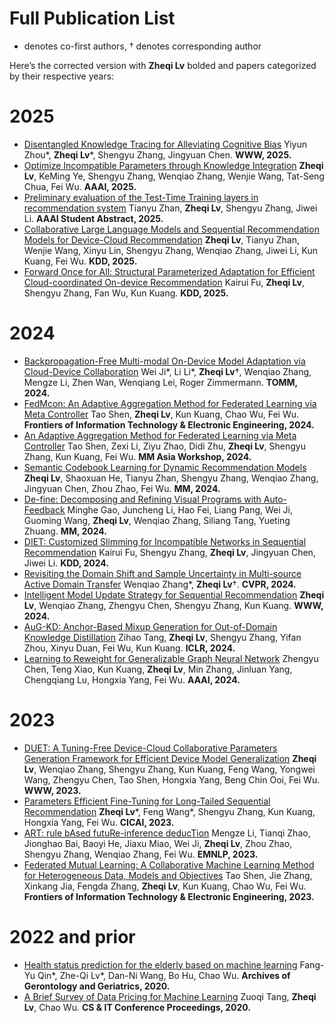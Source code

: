 
[//]: # (# 📝 Representative Publications )

[//]: # (## Multi-modal Generative AI)

[//]: # (- Spoken Large Language Model: **InstructSpeech &#40;ICML 2024&#41;**, **UniAudio &#40;ICML 2024&#41;**, **AudioGPT &#40;AAAI demo 2024&#41;**, **Make-A-Voice &#40;ACL 2024&#41;**, **HiFi-Codec**)

[//]: # (- Text-to-Audio Synthesis: **Make-An-Audio &#40;ICML 2023&#41;**)

[//]: # (- Text-to-Speech Synthesis: **GenerSpeech &#40;NeurIPS 2022&#41;** for zero-shot text-to-speech, **FastDiff &#40;IJCAI 2022&#41; / ProDiff &#40;ACM-MM 2022a&#41;** for diffusion text-to-speech)

[//]: # (- Singing Voice Synthesis: **SingGAN &#40;ACM-MM 2022b&#41; / Multi-Singer &#40;ACM-MM 2021&#41;**)

[//]: # ()
[//]: # ()
[//]: # (## Multi-modal Language Processing)

[//]: # (- Audio-Visual Speech-to-Speech Translation: **TranSpeech &#40;ICLR 2023&#41; / AV-TranSpeech &#40;ACL 2023&#41;**)

[//]: # (- Self-Supervised Learning: **Prosody-MAE &#40;ACL 2023&#41;**)

[//]: # ()
[//]: # ()
[//]: # (<div class='paper-box'><div class='paper-box-image'><div><div class="badge">Arxiv 2023</div><img src='images/make-an-audio-arch.png' alt="sym" width="100%"></div></div>)

[//]: # (<div class='paper-box-text' markdown="1">)

[//]: # ()
[//]: # (- [AudioGPT: Understanding and Generating Speech, Music, Sound, and Talking Head.]&#40;https://arxiv.org/abs/2304.12995&#41; **Rongjie Huang**, Mingze Li, Dongchao Yang, Jiatong Shi, Xuankai Chang, Zhenhui Ye, Yuning Wu, Zhiqing Hong, Jiawei Huang, Jinglin Liu, Yi Ren, Zhou Zhao, Shinji Watanabe. **Arxiv, 2023**)

[//]: # ()
[//]: # (- **Academic / Industry Impact**: Our work are promoted by different media and forums, such as [Heart of Machine]&#40;https://mp.weixin.qq.com/s/pesuhzQ3cfaz-bhxMew46g&#41;, [New Intelligence]&#40;https://mp.weixin.qq.com/s/BXLxD0bboWS96iEHGZ9xTQ&#41;, and [Twitter]&#40;https://twitter.com/_akhaliq/status/1619589070329348096&#41;. We have code released at [![]&#40;https://img.shields.io/github/stars/AIGC-Audio/AudioGPT?style=social&label=Code+Stars&#41;]&#40;https://github.com/AIGC-Audio/AudioGPT&#41; [![Hugging Face]&#40;https://img.shields.io/badge/%F0%9F%A4%97%20Hugging%20Face-blue&#41;]&#40;https://huggingface.co/spaces/AIGC-Audio/AudioGPT&#41;.)

[//]: # ()
[//]: # (</div>)

[//]: # (</div>)

[//]: # ()
[//]: # (<div class='paper-box'><div class='paper-box-image'><div><div class="badge">ICML 2023</div><img src='images/make-an-audio-arch.png' alt="sym" width="100%"></div></div>)

[//]: # (<div class='paper-box-text' markdown="1">)

[//]: # ()
[//]: # (- [Make-An-Audio: Text-To-Audio Generation with Prompt-Enhanced Diffusion Models.]&#40;&#41; **Rongjie Huang**, Jiawei Huang, Dongchao Yang, Yi Ren, Mingze Li, Zhenhui Ye, Jinglin Liu, Xiang Yin, Zhou Zhao. **ICML, 2023. Hawaii, USA**)

[//]: # ()
[//]: # (- **Academic / Industry Impact**: Our work are promoted by different media and forums, such as [Heart of Machine]&#40;https://mp.weixin.qq.com/s/fphIJ13RWRIgGNTwYO06bw&#41;, [ByteDance]&#40;https://zhuanlan.zhihu.com/p/605228032&#41;, and [Twitter]&#40;https://twitter.com/_akhaliq/status/1619589070329348096&#41;. Code is coming!)

[//]: # ()
[//]: # (</div>)

[//]: # (</div>)

[//]: # ()
[//]: # (<div class='paper-box'><div class='paper-box-image'><div><div class="badge">ICLR 2023</div><img src='images/transpeech.png' alt="sym" width="100%"></div></div>)

[//]: # (<div class='paper-box-text' markdown="1">)

[//]: # ()
[//]: # (- [TranSpeech: Speech-to-Speech Translation With Bilateral Perturbation.]&#40;https://arxiv.org/abs/2205.12523&#41; **Rongjie Huang**, Jinglin Liu, Huadai Liu, Yi Ren, Lichao Zhang, Jinzheng He, and Zhou Zhao. **ICLR, 2023. Kigali, Rwanda** )

[//]: # ()
[//]: # (One of our **continuous efforts to reduce communication barrier**, and we have follow-up works: **Audio-Visual S2T [&#40;MixSpeech, ICCV 2023&#41;]&#40;https://arxiv.org/abs/2303.05309&#41;, Audio-Visual S2ST [&#40;AV-TranSpeech, ACL 2023&#41;]&#40;https://arxiv.org/abs/2305.15403&#41;, Multi-modal S2ST, Style-aware S2ST,  Zero-shot S2ST**. Code released: [![]&#40;https://img.shields.io/github/stars/Rongjiehuang/TranSpeech?style=social&label=Code+Stars&#41;]&#40;https://github.com/Rongjiehuang/TranSpeech&#41;. )

[//]: # ()
[//]: # (</div>)

[//]: # (</div>)

[//]: # ()
[//]: # (<div class='paper-box'><div class='paper-box-image'><div><div class="badge">NeurIPS 2022</div><img src='images/generspeech.png' alt="sym" width="100%"></div></div>)

[//]: # (<div class='paper-box-text' markdown="1">)

[//]: # ()
[//]: # (- [GenerSpeech: Towards Style Transfer for Generalizable Out-Of-Domain Text-to-Speech.]&#40;https://arxiv.org/abs/2205.07211&#41; **Rongjie Huang**, Yi Ren, Jinglin Liu, Chenye Cui, and Zhou Zhao. **NeurIPS, 2022. New Orleans, USA**)

[//]: # ()
[//]: # (The first **zero-shot** TTS generalizable to unseen speaker, emotion, and prosody! Media coverage: [PaperWeekly]&#40;https://mp.weixin.qq.com/s/Mp181vfq24m1HqgJqbMnlg&#41;, [Speech Home]&#40;https://mp.weixin.qq.com/s/EXdfb0DUTbB6OHbjDS2u7g&#41;. Code released: [![]&#40;https://img.shields.io/github/stars/Rongjiehuang/GenerSpeech?style=social&label=Code+Stars&#41;]&#40;https://github.com/Rongjiehuang/GenerSpeech&#41;. )

[//]: # ()
[//]: # ()
[//]: # (</div>)

[//]: # (</div>)

[//]: # ()
[//]: # (<div class='paper-box'><div class='paper-box-image'><div><div class="badge">ICJAI 2022</div><img src='images/fastdiff.png' alt="sym" width="100%"></div></div>)

[//]: # (<div class='paper-box-text' markdown="1">)

[//]: # ()
[//]: # (- [FastDiff: A Fast Conditional Diffusion Model for High-Quality Speech Synthesis.]&#40;https://arxiv.org/abs/2204.09934&#41; **Rongjie Huang**, Max W.Y. Lam, Jun Wang, Dan Su, Dong Yu, Yi Ren, and Zhou Zhao. **IJCAI, 2022&#40;oral&#41;. Vienna, Austria** )

[//]: # ()
[//]: # (One of our **continuous efforts in generative modeling**, and we have follow-up works: **FastDiff 2, ProDiff**. We release a **diffusion text-to-speech pipeline** [![Hugging Face]&#40;https://img.shields.io/badge/%F0%9F%A4%97%20Hugging%20Face-blue&#41;]&#40;https://huggingface.co/spaces/Rongjiehuang/ProDiff&#41; using **ProDiff** [![]&#40;https://img.shields.io/github/stars/Rongjiehuang/prodiff?style=social&label=Code+Stars&#41;]&#40;https://github.com/Rongjiehuang/prodiff&#41; and **FastDiff** [![]&#40;https://img.shields.io/github/stars/Rongjiehuang/FastDiff?style=social&label=Code+Stars&#41;]&#40;https://github.com/Rongjiehuang/FastDiff&#41;. Our work are promoted by different media and forums, such as [Tencent AI Lab]&#40;https://mp.weixin.qq.com/s/GmLzLw3GnDsK0OuUpgEySQ&#41;, [Speech Home]&#40;https://mp.weixin.qq.com/s/BWf_uZdG0icWk5odChxhuA&#41;, and [Twitter]&#40;https://twitter.com/_akhaliq/status/1517308526691065856&#41;, which is a [Trending Project at both Github and Paperwithcode.]&#40;https://twitter.com/pythontrending/status/1528332486257819651&#41; )

[//]: # ()
[//]: # (</div>)

[//]: # (</div>)

# Full Publication List

[//]: # (* denotes co-first authors, # denotes co-supervised)
* denotes co-first authors, $\dagger$ denotes corresponding author

Here’s the corrected version with **Zheqi Lv** bolded and papers categorized by their respective years:

# 2025

- [Disentangled Knowledge Tracing for Alleviating Cognitive Bias]() Yiyun Zhou*, **Zheqi Lv***, Shengyu Zhang, Jingyuan Chen. **WWW, 2025.**
- [Optimize Incompatible Parameters through Knowledge Integration]() **Zheqi Lv**, KeMing Ye, Shengyu Zhang, Wenqiao Zhang, Wenjie Wang, Tat-Seng Chua, Fei Wu. **AAAI, 2025.**
- [Preliminary evaluation of the Test-Time Training layers in recommendation system]() Tianyu Zhan, **Zheqi Lv**, Shengyu Zhang, Jiwei Li. **AAAI Student Abstract, 2025.**
- [Collaborative Large Language Models and Sequential Recommendation Models for Device-Cloud Recommendation]() **Zheqi Lv**, Tianyu Zhan, Wenjie Wang, Xinyu Lin, Shengyu Zhang, Wenqiao Zhang, Jiwei Li, Kun Kuang, Fei Wu. **KDD, 2025.**
- [Forward Once for All: Structural Parameterized Adaptation for Efficient Cloud-coordinated On-device Recommendation]() Kairui Fu, **Zheqi Lv**, Shengyu Zhang, Fan Wu, Kun Kuang. **KDD, 2025.**


# 2024

- [Backpropagation-Free Multi-modal On-Device Model Adaptation via Cloud-Device Collaboration]() Wei Ji*, Li Li*, **Zheqi Lv**$\dagger$, Wenqiao Zhang, Mengze Li, Zhen Wan, Wenqiang Lei, Roger Zimmermann. **TOMM, 2024.**
- [FedMcon: An Adaptive Aggregation Method for Federated Learning via Meta Controller]() Tao Shen, **Zheqi Lv**, Kun Kuang, Chao Wu, Fei Wu. **Frontiers of Information Technology & Electronic Engineering, 2024.**
- [An Adaptive Aggregation Method for Federated Learning via Meta Controller]() Tao Shen, Zexi Li, Ziyu Zhao, Didi Zhu, **Zheqi Lv**, Shengyu Zhang, Kun Kuang, Fei Wu. **MM Asia Workshop, 2024.**
- [Semantic Codebook Learning for Dynamic Recommendation Models]() **Zheqi Lv**, Shaoxuan He, Tianyu Zhan, Shengyu Zhang, Wenqiao Zhang, Jingyuan Chen, Zhou Zhao, Fei Wu. **MM, 2024.**
- [De-fine: Decomposing and Refining Visual Programs with Auto-Feedback]() Minghe Gao, Juncheng Li, Hao Fei, Liang Pang, Wei Ji, Guoming Wang, **Zheqi Lv**, Wenqiao Zhang, Siliang Tang, Yueting Zhuang. **MM, 2024.**
- [DIET: Customized Slimming for Incompatible Networks in Sequential Recommendation]() Kairui Fu, Shengyu Zhang, **Zheqi Lv**, Jingyuan Chen, Jiwei Li. **KDD, 2024.**
- [Revisiting the Domain Shift and Sample Uncertainty in Multi-source Active Domain Transfer]() Wenqiao Zhang*, **Zheqi Lv**$\dagger$. **CVPR, 2024.**
- [Intelligent Model Update Strategy for Sequential Recommendation]() **Zheqi Lv**, Wenqiao Zhang, Zhengyu Chen, Shengyu Zhang, Kun Kuang. **WWW, 2024.**
- [AuG-KD: Anchor-Based Mixup Generation for Out-of-Domain Knowledge Distillation]() Zihao Tang, **Zheqi Lv**, Shengyu Zhang, Yifan Zhou, Xinyu Duan, Fei Wu, Kun Kuang. **ICLR, 2024.**
- [Learning to Reweight for Generalizable Graph Neural Network]() Zhengyu Chen, Teng Xiao, Kun Kuang, **Zheqi Lv**, Min Zhang, Jinluan Yang, Chengqiang Lu, Hongxia Yang, Fei Wu. **AAAI, 2024.**

# 2023

- [DUET: A Tuning-Free Device-Cloud Collaborative Parameters Generation Framework for Efficient Device Model Generalization]() **Zheqi Lv**, Wenqiao Zhang, Shengyu Zhang, Kun Kuang, Feng Wang, Yongwei Wang, Zhengyu Chen, Tao Shen, Hongxia Yang, Beng Chin Ooi, Fei Wu. **WWW, 2023.**
- [Parameters Efficient Fine-Tuning for Long-Tailed Sequential Recommendation]() **Zheqi Lv***, Feng Wang*, Shengyu Zhang, Kun Kuang, Hongxia Yang, Fei Wu. **CICAI, 2023.**
- [ART: rule bAsed futuRe-inference deducTion]() Mengze Li, Tianqi Zhao, Jionghao Bai, Baoyi He, Jiaxu Miao, Wei Ji, **Zheqi Lv**, Zhou Zhao, Shengyu Zhang, Wenqiao Zhang, Fei Wu. **EMNLP, 2023.**
- [Federated Mutual Learning: A Collaborative Machine Learning Method for Heterogeneous Data, Models and Objectives]() Tao Shen, Jie Zhang, Xinkang Jia, Fengda Zhang, **Zheqi Lv**, Kun Kuang, Chao Wu, Fei Wu. **Frontiers of Information Technology & Electronic Engineering, 2023.**

# 2022 and prior

- [Health status prediction for the elderly based on machine learning]() Fang-Yu Qin*, Zhe-Qi Lv*, Dan-Ni Wang, Bo Hu, Chao Wu. **Archives of Gerontology and Geriatrics, 2020.**
- [A Brief Survey of Data Pricing for Machine Learning]() Zuoqi Tang, **Zheqi Lv**, Chao Wu. **CS & IT Conference Proceedings, 2020.**


[//]: # (# 2025)

[//]: # ()
[//]: # (- [OmniSep: Unified Omni-modal Sound Separation.]&#40;&#41; Xize Cheng, Zehan Wang, Ziang Zhang, **Rongjie Huang**, Jialung Zuo, Shengpeng Ji, Ziyang Ma, Siqi Zheng, Tao Jin, Zhou Zhao. **ICLR, 2025**)

[//]: # ()
[//]: # ()
[//]: # (- [Lumina-T2X: Transforming Text into Any Modality, Resolution, and Duration via Flow-based Large Diffusion Transformers.]&#40;&#41; Peng Gao, Le Zhuo, Dongyang Liu, Ruoyi Du, Xu Luo, Longtian Qiu, Yuhang Zhang, **Rongjie Huang**, Shijie Geng, Renrui Zhang, Junlin Xie, Wenqi Shao, Zhengkai Jiang, Tianshuo Yang, Weicai Ye. **ICLR, 2025**)

[//]: # ()
[//]: # ()
[//]: # (- [GeneFace++: Generalized and Stable Real-Time Audio-Driven 3D Talking Face Generation.]&#40;&#41; Zhenhui Ye, Jinzheng He, Ziyue Jiang, **Rongjie Huang**, Jiawei Huang, Jinglin Liu, Yi Ren, Xiang Yin, Zejun MA, Zhou Zhao. **ICLR, 2025**)

[//]: # ()
[//]: # ()
[//]: # (- [WavTokenizer: an Efficient Acoustic Discrete Codec Tokenizer for Audio Language Modeling.]&#40;&#41; Shengpeng Ji, Ziyue Jiang, Wen Wang, Yifu Chen, Minghui Fang, Jialong Zuo, Qian Yang, Xize Cheng, Zehan Wang, Ruiqi Li, Ziang Zhang, Xiaoda Yang, **Rongjie Huang**, Yidi Jiang, Qian Chen. **ICLR, 2025**)

[//]: # ()
[//]: # ()
[//]: # (- [Improving Multi-modal Representations via Binding Space in Scale.]&#40;&#41; Zehan Wang, Ziang Zhang, Minjie Hong, Hang Zhang, Luping Liu, **Rongjie Huang**, Xize Cheng, Shengpeng Ji, Tao Jin, Hengshuang Zhao, Zhou Zhao.  **ICLR, 2025**)

[//]: # ()
[//]: # ()
[//]: # (- [VoxDialogue: Can Spoken Dialogue Systems Understand Information Beyond Words?]&#40;&#41; Xize Cheng, Ruofan Hu, Xiaoda Yang, Jingyu Lu, Dongjie Fu, Zehan Wang, Shengpeng Ji, Rongjie Huang, Boyang Zhang, Tao Jin, Zhou Zhao.  **ICLR, 2025**)

[//]: # ()
[//]: # ()
[//]: # (- [TechSinger: Technique Controllable Multilingual Singing Voice Synthesis via Flow Matching.]&#40;&#41; Wenxiang Guo, Yu Zhang, Changhao Pan, **Rongjie Huang**, Li Tang, Ruiqi Li, Zhiqing Hong, Yongqi Wang, Zhou Zhao. **AAAI, 2025**)

[//]: # ()
[//]: # ()
[//]: # (- [3D-Speaker-Toolkit: An Open-Source Toolkit for Multimodal Speaker Verification and Diarization.]&#40;&#41; Yafeng Chen, Siqi Zheng, Hui Wang, **Rongjie Huang**, Qian Chen, Shiliang Zhang, Wen Wang, Xihao Li. **ICASSP, 2025**)

[//]: # ()
[//]: # ()
[//]: # (- [NAT3DSound: 3D Spatial Sound Field Synthesis with Multi-Modal Non-Autoregressive Transformer.]&#40;&#41; Fuming You, **Rongjie Huang**, Boyang Zhang, Yongqi Wang, Zhiqing Hong, Qian Yang, Zhimeng Zhang, Zhou Zhao. **ICASSP, 2025**)

[//]: # ()
[//]: # ()
[//]: # ()
[//]: # (# 2024)

[//]: # ()
[//]: # ()
[//]: # ()
[//]: # (- [InstructSpeech: Following Speech Editing Instructions via Large Language Models.]&#40;&#41; **Rongjie Huang**, Ruofan Hu, Yongqi Wang, Zehan Wang, Xize Cheng, Ziyue Jiang, Zhenhui Ye, Dongchao Yang, Luping Liu, Peng Gao, Zhou Zhao. **ICML, 2024.**)

[//]: # ()
[//]: # (- [Make-A-Voice: Multilingual Unified Voice Generation With Discrete Representation at Scale.]&#40;&#41; **Rongjie Huang**, Chunlei Zhang, Yongqi Wang, Dongchao Yang, Jinchuan Tian, Luping Liu, Zhenhui Ye, Ziyue Jiang, Xuankai Chang, Jiatong Shi, Chao Weng, Zhou Zhao, Dong Yu. **ACL, 2024.**)

[//]: # ()
[//]: # (- [AudioGPT: Understanding and Generating Speech, Music, Sound, and Talking Head.]&#40;https://arxiv.org/abs/2304.12995&#41; **Rongjie Huang**, Mingze Li, Dongchao Yang, Jiatong Shi, Xuankai Chang, Zhenhui Ye, Yuning Wu, Zhiqing Hong, Jiawei Huang, Jinglin Liu, Yi Ren, Zhou Zhao, Shinji Watanabe. **AAAI demo, 2024**)

[//]: # ()
[//]: # (- [UniAudio: An Audio Foundation Model Toward Universal Audio Generation.]&#40;&#41; Dongchao Yang, Jinchuan Tian, Xu Tan, **Rongjie Huang**, Songxiang Liu, Xuankai Chang, Jiatong Shi, Sheng Zhao, Jiang Bian, Xixin Wu, Zhou Zhao, Shinji Watanabe, Helen M. Meng. **ICML, 2024.**)

[//]: # ()
[//]: # (- [Molecule-Space: Free Lunch in Unified Multimodal Space via Knowledge Fusion.]&#40;&#41; Zehan Wang, Ziang Zhang, Xize Cheng, **Rongjie Huang**, Luping Liu, Zhenhui Ye, Haifeng Huang, Yang Zhao, Tao Jin, Peng Gao, Zhou Zhao. **ICML, 2024.**)

[//]: # ()
[//]: # (- [InstructTTS: Modelling Expressive TTS in Discrete Latent Space with Natural Language Style Prompt.]&#40;&#41; Dongchao Yang, Songxiang Liu, **Rongjie Huang**, Guangzhi Lei, Chao Weng, Helen Meng, Dong Yu. **IEEE Transactions on Acoustics, Speech, and Signal Processing.**)

[//]: # ()
[//]: # (- [Robust Singing Voice Transcription Serves Synthesis.]&#40;&#41; Ruiqi Li, Yu Zhang, Yongqi Wang, Zhiqing Hong, **Rongjie Huang**, Zhou Zhao.  **ACL, 2024.**)

[//]: # ()
[//]: # (- [Text-to-Song: Towards Controllable Music Generation Incorporating Vocal and Accompaniment.]&#40;&#41; Zhiqing Hong, **Rongjie Huang**, Xize Cheng, Yongqi Wang, Ruiqi Li, Fuming You, Zhou Zhao, Zhimeng Zhang.  **ACL, 2024.**)

[//]: # ()
[//]: # (- [TransFace: Unit-Based Audio-Visual Speech Synthesizer for Talking Head Translation.]&#40;&#41; Xize Cheng, **Rongjie Huang**, Linjun Li, Tao Jin, Zehan Wang, Aoxiong Yin, Minglei Li, Xinyu Duan, changpeng yang, Zhou Zhao.  **ACL finding, 2024.**)

[//]: # ()
[//]: # (- [Wav2SQL: Direct Generalizable Speech-To-SQL Parsing.]&#40;&#41; Huadai Liu, **Rongjie Huang**, Jinzheng He, Ran Shen, Gang Sun, Xize Cheng and Zhou Zhao. **ACL finding, 2024.**)

[//]: # ()
[//]: # (- [Self-Supervised Singing Voice Pre-Training towards Speech-to-Singing Conversion.]&#40;&#41; Ruiqi Li, **Rongjie Huang**, Yongqi Wang, Zhiqing Hong, Zhou Zhao. **ACL finding, 2024.**)

[//]: # ()
[//]: # (- [Real3D-Portrait: One-shot Realistic 3D Talking Portrait Synthesis.]&#40;&#41; Zhenhui Ye, Tianyun Zhong, Yi Ren, Jiaqi Yang, Weichuang Li, Jiawei Huang, Ziyue Jiang, Jinzheng He, **Rongjie Huang**, Jinglin Liu, Chen Zhang, Xiang Yin, Zejun MA, Zhou Zhao. **ICLR, 2024.**)

[//]: # ()
[//]: # (- [StyleSinger: Style Transfer for Out-Of-Domain Singing Voice Synthesis.]&#40;&#41; Yu Zhang#, **Rongjie Huang**, Ruiqi Li, Jinzheng He, Yan Xia, Feiyang Chen, Xinyu Duan, Baoxing Huai, Zhou Zhao. **AAAI, 2024.**)

[//]: # ()
[//]: # (- [Prompt-Singer: Controllable Singing-Voice-Synthesis with Natural Language Prompt]&#40;&#41; Yongqi Wang#, Ruofan Hu#, **Rongjie Huang**, Zhiqing Hong, Ruiqi Li, Wenrui Liu, Fuming You, Tao Jin, Zhou Zhao. **NAACL, 2024.**)

[//]: # ()
[//]: # (- [EchoAudio: Efficient and High-Quality Text-to-Audio Generation with Minimal Inference Steps]&#40;&#41; Huadai Liu, **Rongjie Huang**, Yang Liu, Hengyuan Cao, Jialei Wang, Xize Cheng, Siqi Zheng, Zhou Zhao. **ACMMM, 2024.**)

[//]: # ()
[//]: # ()
[//]: # (# 2023)

[//]: # ()
[//]: # (- [Make-An-Audio: Text-To-Audio Generation with Prompt-Enhanced Diffusion Models.]&#40;&#41; **Rongjie Huang**, Jiawei Huang, Dongchao Yang, Yi Ren, Mingze Li, Zhenhui Ye, Jinglin Liu, Xiang Yin, Zhou Zhao. **ICML, 2023. Hawaii, USA**)

[//]: # ()
[//]: # (- [Mega-TTS: Zero-Shot Text-to-Speech at Scale with Intrinsic Inductive Bias.]&#40;&#41; Ziyue Jiang, Yi Ren, Zhenhui Ye, Jinglin Liu, Chen Zhang, Qian Yang, Shengpeng Ji, **Rongjie Huang**, Chunfeng Wang, Xiang Yin, Zejun Ma, Zhou Zhao. **Arxiv**)

[//]: # ()
[//]: # (- [Make-An-Audio 2: Improving Text-to-Audio with Dual Text Information Representation.]&#40;&#41; Jiawei Huang#, Yi Ren, **Rongjie Huang**, Dongchao Yang, Zhenhui Ye, Chen Zhang, Jinglin Liu, Xiang Yin, Zejun Ma, Zhou Zhao. **Arxiv, 2023**)

[//]: # ()
[//]: # (- [TranSpeech: Speech-to-Speech Translation With Bilateral Perturbation.]&#40;https://arxiv.org/abs/2205.12523&#41; **Rongjie Huang**, Jinglin Liu, Huadai Liu, Yi Ren, Lichao Zhang, Jinzheng He, and Zhou Zhao. **ICLR, 2023. Kigali, Rwanda** )

[//]: # ()
[//]: # (- [AV-TranSpeech: Audio-Visual Robust Speech-to-Speech Translation.]&#40;&#41; **Rongjie Huang**, Huadai Liu, Xize Cheng, Yi Ren, Linjun Li, Zhenhui Ye, Jinzheng He, Lichao Zhang, Jinglin Liu, Xiang Yin and Zhou Zhao. **ACL, 2023** )

[//]: # ()
[//]: # (- [MixSpeech: Cross-Modality Self-Learning with Audio-Visual Stream Mixup for Visual Speech Translation and Recognition.]&#40;&#41; Xize Cheng*, Linjun Li*, Tao Jin*, **Rongjie Huang***, Wang Lin, Zehan Wang, Huangdai Liu, Ye Wang, Aoxiong Yin, Zhou Zhao. **ICCV, 2023** )

[//]: # ()
[//]: # (- [CLAPSpeech: Learning Prosody from Text Context with Contrastive Language-Audio Pre-Training.]&#40;&#41; Zhenhui Ye*, **Rongjie Huang**, Yi Ren, Ziyue Jiang, Jinglin Liu, Jinzheng He, Xiang Yin and Zhou Zhao. **ACL, 2023** )

[//]: # ()
[//]: # (- [UniSinger: Unified End-to-End Singing Voice Synthesis With Cross-Modality Information Matching.]&#40;&#41; Zhiqing Hong#, Chenye Cui, **Rongjie Huang**, Lichao Zhang, Jinglin Liu, Jinzheng He, Zhou Zhao. **ACM MM, 2023**)

[//]: # ()
[//]: # (- [AlignSTS: Speech-to-Singing Conversion via Cross-Modal Alignment.]&#40;&#41; Ruiqi Li#, **Rongjie Huang**, Lichao Zhang, Jinglin Liu, Zhou Zhao. **ACL finding, 2023**)

[//]: # ()
[//]: # (- [RMSSinger: Realistic-Music-Score based Singing Voice Synthesis.]&#40;&#41; Jinzheng He, Jinglin Liu, Zhenhui Ye, **Rongjie Huang**, Chenye Cui, Huadai Liu, Zhou Zhao. **ACL finding, 2023**)

[//]: # ()
[//]: # (- [FluentSpeech: Stutter-Oriented Automatic Speech Editing with Context-Aware Diffusion Models.]&#40;&#41; Ziyue Jiang, Qian Yang, Jialong Zuo, Zhenhui Ye, **Rongjie Huang**, Yi Ren, Zhou Zhao. **ACL finding, 2023**)

[//]: # ()
[//]: # (- [Contrastive Token-Wise Meta-Learning for Unseen Performer Visual Temporal-Aligned Translation.]&#40;&#41; Linjun Li, Tao Jin, Xize Cheng, Ye Wang, Wang Lin, **Rongjie Huang**, Zhou Zhao. **ACL finding, 2023**)

[//]: # ()
[//]: # (- [ViT-TTS: Visual Text-to-Speech with Scalable Diffusion Transformer.]&#40;&#41; Huadai Liu, **Rongjie Huang**, Xuan Lin, Wenqiang Xu, Maozong Zheng, Hong Chen, Jinzheng He, Zhou Zhao. **EMNLP, 2023**)

[//]: # ()
[//]: # ()
[//]: # (# 2022)

[//]: # ()
[//]: # (- [GenerSpeech: Towards Style Transfer for Generalizable Out-Of-Domain Text-to-Speech.]&#40;https://arxiv.org/abs/2205.07211&#41; **Rongjie Huang**, Yi Ren, Jinglin Liu, Chenye Cui, and Zhou Zhao. **NeurIPS, 2022. New Orleans, USA**)

[//]: # ()
[//]: # (- [Prosody-TTS: Self-Supervised Prosody Pretraining with Latent Diffusion For Text-to-Speech.]&#40;&#41; **Rongjie Huang**, Chunlei Zhang, Yi Ren, Zhou Zhao, Dong Yu. **ACL finding, 2023**)

[//]: # ()
[//]: # (- [FastDiff 2: Dually Incorporating GANs into Diffusion Models for High-Quality Speech Synthesis.]&#40;&#41; **Rongjie Huang**, Yi Ren, Jinglin Liu, Luping Liu, Zhou Zhao. **ACL finding, 2023**)

[//]: # ()
[//]: # (- [FastDiff: A Fast Conditional Diffusion Model for High-Quality Speech Synthesis.]&#40;https://arxiv.org/abs/2204.09934&#41; **Rongjie Huang**, Max W.Y. Lam, Jun Wang, Dan Su, Dong Yu, Yi Ren, and Zhou Zhao. **IJCAI, 2022&#40;oral&#41;. Vienna, Austria** )

[//]: # ()
[//]: # (- [ProDiff: Progressive Fast Diffusion Model for High-Quality Text-to-Speech.]&#40;&#41; **Rongjie Huang**, Zhou Zhao, Huadai Liu, Jinglin Liu, and Yi Ren. **ACM MM, 2022. Lisbon, Portugal**)

[//]: # ()
[//]: # (- [M4Singer: a Multi-Style, Multi-Singer and Musical Score Provided Mandarin Singing Corpus.]&#40;https://arxiv.org/abs/2205.07211&#41; Lichao Zhang, Ruiqi Li, Shoutong Wang, Liqun Deng, Jinglin Liu, Yi Ren, Jinzheng He, **Rongjie Huang**, Jieming Zhu, Xiao Chen, and Zhou Zhao. **NeurIPS, 2022. New Orleans, USA**)

[//]: # ()
[//]: # (- [VarietySound: Timbre-Controllable Video to Sound Generation via Unsupervised Information Disentanglement.]&#40;&#41; Chenye Cui, Yi Ren, Jinglin Liu, **Rongjie Huang**, Zhou Zhao. **ICASSP, 2023**)

[//]: # ()
[//]: # (# 2021)

[//]: # ()
[//]: # (- [Multi-Singer: Fast multi-singer singing voice vocoder with a large-scale corpus.]&#40;https://dl.acm.org/doi/abs/10.1145/3474085.3475437&#41; **Rongjie Huang**, Feiyang Chen, Yi Ren, Jinglin Liu, Chenye Cui, and Zhou Zhao. **ACM MM, 2021&#40;oral&#41;. Chengdu, China** )

[//]: # (| [**Project**]&#40;https://multi-singer.github.io/&#41; | [![]&#40;https://img.shields.io/github/stars/Rongjiehuang/multi-singer?style=social&label=Code+Stars&#41;]&#40;https://github.com/Rongjiehuang/multi-singer&#41;)

[//]: # ()
[//]: # (- [EMOVIE: A Mandarin Emotion Speech Dataset with a Simple Emotional Text-to-Speech Model.]&#40;https://arxiv.org/abs/2106.09317&#41; Chenye Cui, Yi Ren, Jinglin Liu, Feiyang Chen, **Rongjie Huang**, Mei Li, and Zhou Zhao. **Interspeech, 2021**)

[//]: # ()
[//]: # (- [Bilateral Denoising Diffusion Models.]&#40;https://arxiv.org/abs/2108.11514&#41; Max W.Y. Lam, Jun Wang, **Rongjie Huang**, Dan Su, Dong Yu. **Preprint**)

[//]: # ()
[//]: # ()
[//]: # (# 2020 and Prior)

[//]: # ()
[//]: # (- [SingGAN: Generative Adversarial NetWork For High-Fidelity Singing Voice Generation.]&#40;https://arxiv.org/abs/2110.07468&#41; **Rongjie Huang**, Chenye Cui, Feiyang Chen, Yi Ren, Jinglin Liu, and Zhou Zhao. **ACM MM, 2022. Lisbon, Portugal** )
[//]: # (| [**Project**]&#40;https://singgan.github.io/&#41; )